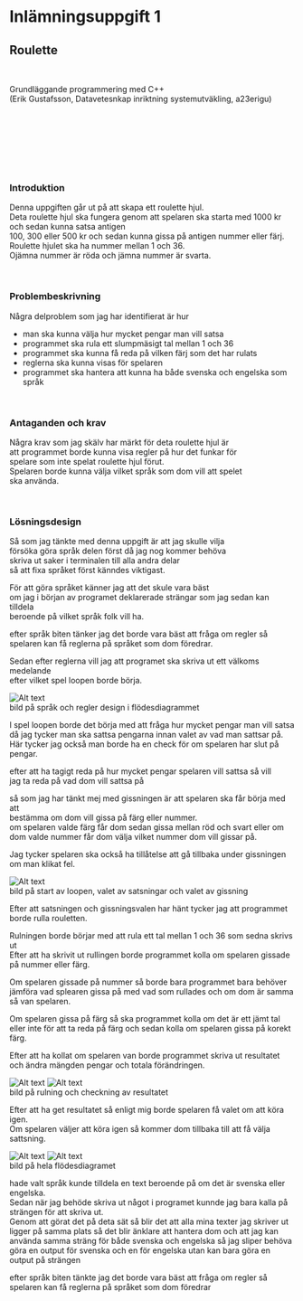 # Inlämningsuppgift 1
## Roulette

<br>

Grundläggande programmering med C++  
(Erik Gustafsson, Datavetesnkap inriktning systemutväkling, a23erigu)

<br>
<br>
<br>
<br>
<br>
<br>

### Introduktion

Denna uppgiften går ut på att skapa ett roulette hjul.  
Deta roulette hjul ska fungera genom att spelaren ska
starta med 1000 kr och sedan kunna satsa antigen  
100, 300 eller 500 kr och sedan kunna gissa på antigen nummer eller färj.  
Roulette hjulet ska ha nummer mellan 1 och 36.  
Ojämna nummer är röda och jämna nummer är svarta.

<br>

### Problembeskrivning

Några delproblem som jag har identifierat är hur
* man ska kunna välja hur mycket pengar man vill satsa
* programmet ska rula ett slumpmäsigt tal mellan 1 och 36
* programmet ska kunna få reda på vilken färj som det har rulats 
* reglerna ska kunna visas för spelaren
* programmet ska hantera att kunna ha både svenska och engelska som språk

<br>

### Antaganden och krav

Några krav som jag skälv har märkt för deta roulette hjul är  
att programmet borde kunna visa regler på hur det funkar för   
spelare som inte spelat roulette hjul förut.  
Spelaren borde kunna välja vilket språk som dom vill att spelet   
ska använda.  

<br>

### Lösningsdesign 

Så som jag tänkte med denna uppgift är att jag skulle vilja   
försöka göra språk delen först då jag nog kommer behöva  
skriva ut saker i terminalen till alla andra delar  
så att fixa språket först känndes viktigast.

För att göra språket känner jag att det skule vara bäst  
om jag i början av programet deklarerade strängar som jag sedan kan tilldela  
beroende på vilket språk folk vill ha.

efter språk biten tänker jag det borde vara bäst att fråga om regler så spelaren kan få reglerna på språket som dom föredrar.

Sedan efter reglerna vill jag att programet ska skriva ut ett välkoms medelande  
efter vilket spel loopen borde börja.  

![Alt text](image.png)  
bild på språk och regler design i flödesdiagrammet


I spel loopen borde det börja med att fråga hur mycket pengar man vill satsa  
då jag tycker man ska sattsa pengarna innan valet av vad man sattsar på.
Här tycker jag också man borde ha en check för om spelaren har slut på pengar.

efter att ha tagigt reda på hur mycket pengar spelaren vill sattsa så vill   
jag ta reda på vad dom vill sattsa på

så som jag har tänkt mej med gissningen är att spelaren ska får börja med att   
bestämma om dom vill gissa på färg eller nummer.  
om spelaren valde färg får dom sedan gissa mellan röd och svart eller om dom valde nummer får dom välja vilket nummer dom vill gissar på. 

Jag tycker spelaren ska också ha tillåtelse att gå tillbaka under gissningen om man klikat fel.

![Alt text](image-1.png)  
bild på start av loopen, valet av satsningar och  valet av gissning

Efter att satsningen och gissningsvalen har hänt tycker jag att programmet borde rulla rouletten.

Rulningen borde börjar med att rula ett tal mellan 1 och 36 som sedna skrivs ut  
Efter att ha skrivit ut rullingen borde programmet kolla om spelaren gissade på nummer eller färg.

Om spelaren gissade på nummer så borde bara programmet bara behöver jämföra vad splearen gissa på med vad som rullades och om dom är samma så van spelaren.

Om spelaren gissa på färg så ska programmet kolla om det är ett jämt tal eller inte för att ta reda på färg och sedan kolla om spelaren gissa på korekt färg.

Efter att ha kollat om spelaren van borde programmet skriva ut resultatet och ändra mängden pengar och totala förändringen.

![Alt text](image-2.png)
![Alt text](image-3.png)  
bild på rulning och checkning av resultatet

Efter att ha get resultatet så enligt mig borde spelaren få valet om att köra igen.  
Om spelaren väljer att köra igen så kommer dom tillbaka till att få välja sattsning.

![Alt text](image-4.png)
![Alt text](image-5.png)  
bild på hela flödesdiagramet

hade valt språk kunde tilldela en text beroende på om det är svenska eller engelska.   
Sedan när jag behöde skriva ut något i programet kunnde jag bara kalla på  
strängen för att skriva ut.  
Genom att görat det på deta sät så blir det att alla mina texter jag skriver ut ligger på samma plats så det blir änklare att hantera dom och att jag kan använda samma sträng för både svenska och engelska så jag sliper behöva göra en output för svenska och en för engelska utan kan bara göra en output på strängen

efter språk biten tänkte jag det borde vara bäst att fråga om regler så spelaren kan få reglerna på språket som dom föredrar
